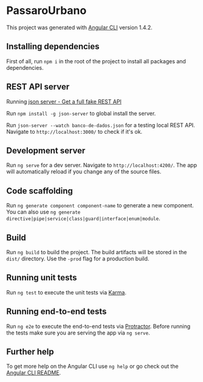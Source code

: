 # PassaroUrbano

This project was generated with [Angular CLI](https://github.com/angular/angular-cli) version 1.4.2.

## Installing dependencies

First of all, run `npm i` in the root of the project to install all packages and dependencies.

## REST API server

Running [json server - Get a full fake REST API ](https://github.com/typicode/json-server)

Run `npm install -g json-server` to global install the server.

Run `json-server --watch banco-de-dados.json` for a testing local REST API. Navigate to `http://localhost:3000/` to check if it's ok.

## Development server

Run `ng serve` for a dev server. Navigate to `http://localhost:4200/`. The app will automatically reload if you change any of the source files.

## Code scaffolding

Run `ng generate component component-name` to generate a new component. You can also use `ng generate directive|pipe|service|class|guard|interface|enum|module`.

## Build

Run `ng build` to build the project. The build artifacts will be stored in the `dist/` directory. Use the `-prod` flag for a production build.

## Running unit tests

Run `ng test` to execute the unit tests via [Karma](https://karma-runner.github.io).

## Running end-to-end tests

Run `ng e2e` to execute the end-to-end tests via [Protractor](http://www.protractortest.org/).
Before running the tests make sure you are serving the app via `ng serve`.

## Further help

To get more help on the Angular CLI use `ng help` or go check out the [Angular CLI README](https://github.com/angular/angular-cli/blob/master/README.md).
